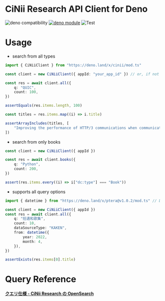 # CiNii Research API Client for Deno

![deno compatibility](https://shield.deno.dev/deno/^1.24)
[![deno module](https://shield.deno.dev/x/cinii)](https://deno.land/x/cinii])
![Test](https://github.com/p1atdev/cinii/actions/workflows/test.yaml/badge.svg)

# Usage

-   search from all types

```ts
import { CiNiiClient } from "https://deno.land/x/cinii/mod.ts"

const client = new CiNiiClient({ appId: "your_app_id" }) // or, if not specified, refer to the environment variable CINII_APP_ID

const res = await client.all({
    q: "QUIC",
    count: 100,
})

assertEquals(res.items.length, 100)

const titles = res.items.map((i) => i.title)

assertArrayIncludes(titles, [
    "Improving the performance of HTTP/3 communications when communicating simultaneously which uses CUBIC TCP and TCP BBR",
])
```

-   search from only books

```ts
const client = new CiNiiClient({ appId })

const res = await client.books({
    q: "Python",
    count: 200,
})

assert(res.items.every((i) => i["dc:type"] === "Book"))
```

-   supports all query options

```ts
import { datetime } from "https://deno.land/x/ptera@v1.0.2/mod.ts" // Date library

const client = new CiNiiClient({ appId })
const res = await client.all({
    q: "拾遺和歌集",
    count: 10,
    dataSourceType: "KAKEN",
    from: datetime({
        year: 2022,
        month: 4,
    }),
})

assertExists(res.items[0].title)
```

# Query Reference

**[クエリ仕様 - CiNii Research の OpenSearch](https://support.nii.ac.jp/ja/cir/r_opensearch#query)**
